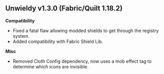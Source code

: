## Unwieldy v1.3.0 (Fabric/Quilt 1.18.2)
**Compatibility**
- Fixed a fatal flaw allowing modded shields to get through the registry system.
- Added compatibility with Fabric Shield Lib.

**Misc**
- Removed Cloth Config dependency, now uses a mob effect tag to determine which icons are invisible.